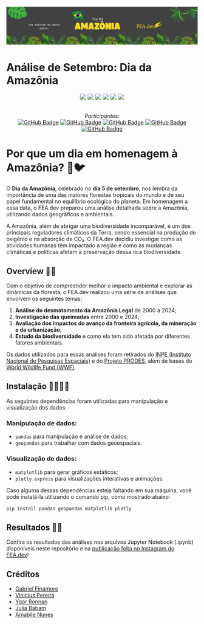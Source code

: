 ![Imagem de capa do readme: Dia da Amazônia.](readme.amazonia.png)

# Análise de Setembro: Dia da Amazônia 
<div align="center">
 
 <img src="https://img.shields.io/badge/Python-FFD43B?style=for-the-badge&logo=python&logoColor=blue" />
 <img src="https://img.shields.io/badge/pandas-%23150458.svg?style=for-the-badge&logo=pandas&logoColor=white"/>
 <img src="https://img.shields.io/badge/Matplotlib-%23ffffff.svg?style=for-the-badge&logo=Matplotlib&logoColor=black"/>
 <img src="https://img.shields.io/badge/Plotly-%233F4F75.svg?style=for-the-badge&logo=plotly&logoColor=white"/>
 <img src="https://img.shields.io/badge/Geopandas-%23150458.svg?style=for-the-badge&logo=geopandas&logoColor=white"/>
 <img src="https://img.shields.io/badge/Instagram-E4405F?style=for-the-badge&logo=instagram&logoColor=white" />

</div>

<br>

<div align="center">

  *Participantes:*  
  <a href="https://github.com/gfinamore">[![GitHub Badge](https://img.shields.io/badge/gfinamore-100000?style=for-the-badge&logo=GitHub&logoColor=white)](https://github.com/gfinamore)</a> 
  <a href="https://github.com/viniciuspereira369">[![GitHub Badge](https://img.shields.io/badge/viniciuspereira369-100000?style=for-the-badge&logo=GitHub&logoColor=white)](https://github.com/viniciuspereira369)</a>
  <a href="https://github.com/ygorronnan)">[![GitHub Badge](https://img.shields.io/badge/ygorronnan-100000?style=for-the-badge&logo=GitHub&logoColor=white)](https://github.com/ygorronnan)</a>
  <a href="https://github.com/juliababam">[![GitHub Badge](https://img.shields.io/badge/juliababam-100000?style=for-the-badge&logo=GitHub&logoColor=white)](https://github.com/juliababam)</a>
  <a href="https://github.com/mabibis)">[![GitHub Badge](https://img.shields.io/badge/mabibis-100000?style=for-the-badge&logo=GitHub&logoColor=white)](https://github.com/mabibis)</a>

</div>

# Por que um dia em homenagem à Amazônia? 🌳🐦

O **Dia da Amazônia**, celebrado no **dia 5 de setembro**, nos lembra da importância de uma das maiores florestas tropicais do mundo e de seu papel fundamental no equilíbrio ecológico do planeta. Em homenagem a essa data, o FEA.dev preparou uma análise detalhada sobre a Amazônia, utilizando dados geográficos e ambientais.

A Amazônia, além de abrigar uma biodiversidade incomparável, é um dos principais reguladores climáticos da Terra, sendo essencial na produção de oxigênio e na absorção de CO₂. O FEA.dev decidiu investigar como as atividades humanas têm impactado a região e como as mudanças climáticas e políticas afetam a preservação dessa rica biodiversidade.

## Overview 🌳🧐

Com o objetivo de compreender melhor o impacto ambiental e explorar as dinâmicas da floresta, o FEA.dev realizou uma série de análises que envolvem os seguintes temas:

1. **Análise do desmatamento da Amazônia Legal** de 2000 a 2024;
2. **Investigação das queimadas** entre 2000 e 2024;
3. **Avaliação dos impactos do avanço da fronteira agrícola, da mineração e da urbanização**;
4. **Estudo da biodiversidade** e como ela tem sido afetada por diferentes fatores ambientais.

Os dados utilizados para essas análises foram retirados do [INPE (Instituto Nacional de Pesquisas Espaciais)](https://www.inpe.br/queimadas/) e do [Projeto PRODES](http://www.obt.inpe.br/OBT/assuntos/programas/amazonia/prodes), além de bases do [World Wildlife Fund (WWF)](https://www.worldwildlife.org/places/amazon).

## Instalação 👨‍💻👩‍💻

As seguintes dependências foram utilizadas para manipulação e visualização dos dados:

### Manipulação de dados:

- `pandas` para manipulação e análise de dados;
- `geopandas` para trabalhar com dados geoespaciais.

### Visualização de dados:

- `matplotlib` para gerar gráficos estáticos;
- `plotly.express` para visualizações interativas e animações.

Caso alguma dessas dependências esteja faltando em sua máquina, você pode instalá-la utilizando o comando pip, como mostrado abaixo:

```bash
pip install pandas geopandas matplotlib plotly
````

## Resultados 💛🖤

Confira os resultados das análises nos arquivos Jupyter Notebook (.ipynb) disponíveis neste repositório e na [publicação feita no Instagram do FEA.dev]()!

## Créditos

* [Gabriel Finamore](https://github.com/gfinamore)
* [Vinicius Pereira](https://github.com/viniciuspereira369)
* [Ygor Ronnan](https://github.com/ygorronnan)
* [Julia Babam](https://github.com/juliababam)
* [Amabile Nunes](https://github.com/mabibis)
